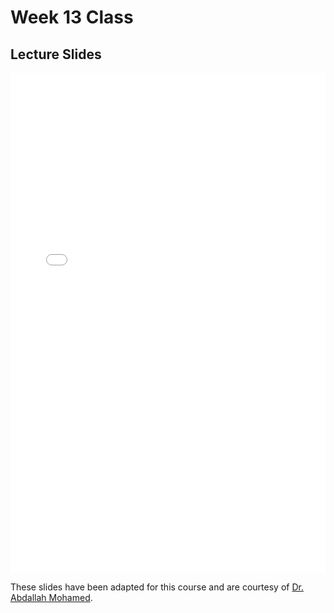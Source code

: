 # Week 13 Class

## Lecture Slides

<iframe src="../../122_17_Computer_limits_Security.pdf" width="100%" height="800px" frameBorder="0"> </iframe>

These slides have been adapted for this course and are courtesy of [Dr. Abdallah Mohamed](https://people.ok.ubc.ca/abdalmoh/).